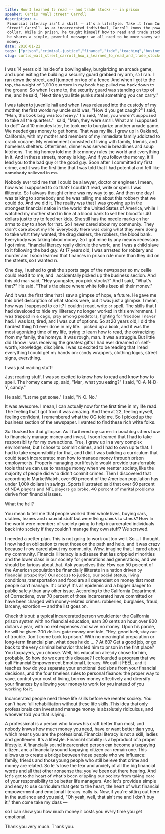 ```yaml
---
title: How I learned to read -- and trade stocks -- in prison
speaker: Curtis "Wall Street" Carroll
description: >-
 Financial literacy isn't a skill -- it's a lifestyle. Take it from Curtis "Wall
 Street" Carroll. As an incarcerated individual, Carroll knows the power of a
 dollar. While in prison, he taught himself how to read and trade stocks, and now
 he shares a simple, powerful message: we all need to be more savvy with our
 money.
date: 2016-01-22
tags: ["prison","criminal-justice","finance","tedx","teaching","business","capitalism","economics","communication","investment","goalsetting","motivation","society","potential","justice-system"]
slug: curtis_wall_street_carroll_how_i_learned_to_read_and_trade_stocks_in_prison
---
```


I was 14 years old inside of a bowling alley, burglarizing an arcade game, and upon
exiting the building a security guard grabbed my arm, so I ran. I ran down the street, and
I jumped on top of a fence. And when I got to the top, the weight of 3,000 quarters in my
book bag pulled me back down to the ground. So when I came to, the security guard was
standing on top of me, and he said, "Next time you little punks steal something you can
carry."

I was taken to juvenile hall and when I was released into the custody of my mother, the
first words my uncle said was, "How'd you get caught?" I said, "Man, the book bag was too
heavy." He said, "Man, you weren't supposed to take all the quarters." I said, "Man, they
were small. What am I supposed to do?" And 10 minutes later, he took me to burglarize
another arcade game. We needed gas money to get home. That was my life. I grew up in
Oakland, California, with my mother and members of my immediate family addicted to crack
cocaine. My environment consisted of living with family, friends, and homeless shelters.
Oftentimes, dinner was served in breadlines and soup kitchens. The big homey told me this:
money rules the world and everything in it. And in these streets, money is king. And if
you follow the money, it'll lead you to the bad guy or the good guy. Soon after, I
committed my first crime, and it was the first time that I was told that I had potential
and felt like somebody believed in me.

Nobody ever told me that I could be a lawyer, doctor or engineer. I mean, how was I
supposed to do that? I couldn't read, write or spell. I was illiterate. So I always
thought crime was my way to go. And then one day I was talking to somebody and he was
telling me about this robbery that we could do. And we did it. The reality was that I was
growing up in the strongest financial nation in the world, the United States of America,
while I watched my mother stand in line at a blood bank to sell her blood for 40 dollars
just to try to feed her kids. She still has the needle marks on her arms to day to show
for that. So I never cared about my community. They didn't care about my life. Everybody
there was doing what they were doing to take what they wanted, the drug dealers, the
robbers, the blood bank. Everybody was taking blood money. So I got mine by any means
necessary. I got mine. Financial literacy really did rule the world, and I was a child
slave to it following the bad guy. At 17 years old, I was arrested for robbery and murder
and I soon learned that finances in prison rule more than they did on the streets, so I
wanted in.

One day, I rushed to grab the sports page of the newspaper so my cellie could read it to
me, and I accidentally picked up the business section. And this old man said, "Hey
youngster, you pick stocks?" And I said, "What's that?" He said, "That's the place where
white folks keep all their money."

And it was the first time that I saw a glimpse of hope, a future. He gave me this brief
description of what stocks were, but it was just a glimpse. I mean, how was I supposed to
do it? I couldn't read, write or spell. The skills that I had developed to hide my
illiteracy no longer worked in this environment. I was trapped in a cage, prey among
predators, fighting for freedom I never had. I was lost, tired, and I was out of
options. So at 20 years old, I did the hardest thing I'd ever done in my life. I picked up
a book, and it was the most agonizing time of my life, trying to learn how to read, the
ostracizing from my family, the homeys. It was rough, man. It was a struggle. But little
did I know I was receiving the greatest gifts I had ever dreamed of: self-worth,
knowledge, discipline. I was so excited to be reading that I read everything I could get
my hands on: candy wrappers, clothing logos, street signs, everything.

I was just reading stuff!

Just reading stuff. I was so excited to know how to read and know how to spell. The homey
came up, said, "Man, what you eating?" I said, "C-A-N-D-Y, candy."

He said, "Let me get some." I said, "N-O. No."

It was awesome. I mean, I can actually now for the first time in my life read. The feeling
that I got from it was amazing. And then at 22, feeling myself, feeling confident, I
remembered what the OG told me. So I picked up the business section of the newspaper. I
wanted to find these rich white folks.

So I looked for that glimpse. As I furthered my career in teaching others how to
financially manage money and invest, I soon learned that I had to take responsibility for
my own actions. True, I grew up in a very complex environment, but I chose to commit
crimes, and I had to own up to that. I had to take responsibility for that, and I did. I
was building a curriculum that could teach incarcerated men how to manage money through
prison employments. Properly managing our lifestyle would provide transferrable tools that
we can use to manage money when we reenter society, like the majority of people did who
didn't commit crimes. Then I discovered that according to MarketWatch, over 60 percent of
the American population has under 1,000 dollars in savings. Sports Illustrated said that
over 60 percent of NBA players and NFL players go broke. 40 percent of marital problems
derive from financial issues.

What the hell?

You mean to tell me that people worked their whole lives, buying cars, clothes, homes and
material stuff but were living check to check? How in the world were members of society
going to help incarcerated individuals back into society if they couldn't manage they own
stuff? We screwed.

I needed a better plan. This is not going to work out too well. So ... I thought. I now
had an obligation to meet those on the path and help, and it was crazy because I now cared
about my community. Wow, imagine that. I cared about my community. Financial illiteracy is
a disease that has crippled minorities and the lower class in our society for generations
and generations, and we should be furious about that. Ask yourselves this: How can 50
percent of the American population be financially illiterate in a nation driven by
financial prosperity? Our access to justice, our social status, living conditions,
transportation and food are all dependent on money that most people can't manage. It's
crazy! It's an epidemic and a bigger danger to public safety than any other
issue. According to the California Department of Corrections, over 70 percent of those
incarcerated have committed or have been charged with money-related crimes: robberies,
burglaries, fraud, larceny, extortion — and the list goes on.

Check this out: a typical incarcerated person would enter the California prison system
with no financial education, earn 30 cents an hour, over 800 dollars a year, with no real
expenses and save no money. Upon his parole, he will be given 200 dollars gate money and
told, "Hey, good luck, stay out of trouble. Don't come back to prison." With no meaningful
preparation or long-term financial plan, what does he do ... ? At 60? Get a good job, or
go back to the very criminal behavior that led him to prison in the first place? You
taxpayers, you choose. Well, his education already chose for him, probably. So how do we
cure this disease? I cofounded a program that we call Financial Empowerment Emotional
Literacy. We call it FEEL, and it teaches how do you separate your emotional decisions
from your financial decisions, and the four timeless rules to personal finance: the proper
way to save, control your cost of living, borrow money effectively and diversify your
finances by allowing your money to work for you instead of you working for
it.

Incarcerated people need these life skills before we reenter society. You can't have full
rehabilitation without these life skills. This idea that only professionals can invest and
manage money is absolutely ridiculous, and whoever told you that is lying.

A professional is a person who knows his craft better than most, and nobody knows how much
money you need, have or want better than you, which means you are the professional.
Financial literacy is not a skill, ladies and gentlemen. It's a lifestyle. Financial
stability is a byproduct of a proper lifestyle. A financially sound incarcerated person
can become a taxpaying citizen, and a financially sound taxpaying citizen can remain one.
This allows us to create a bridge between those people who we influence: family, friends
and those young people who still believe that crime and money are related. So let's lose
the fear and anxiety of all the big financial words and all that other nonsense that
you've been out there hearing. And let's get to the heart of what's been crippling our
society from taking care of your responsibility to be better life managers. And let's
provide a simple and easy to use curriculum that gets to the heart, the heart of what
financial empowerment and emotional literacy really is. Now, if you're sitting out here in
the audience and you said, "Oh yeah, well, that ain't me and I don't buy it," then come
take my class —

so I can show you how much money it costs you every time you get emotional.

Thank you very much. Thank you.

<!--
ad_duration=3.33
comment_count=126
event="TEDxSanQuentin"
external_start_time=0
has_talk_citation=0
intro_duration=11.82
is_subtitle_required="False"
is_talk_featured="True"
language="en"
language_swap="False"
native_language="en"
number_of_related_talks=6
number_of_speakers=1
number_of_subtitled_videos=36
number_of_tags=15
number_of_talk_download_languages=36
number_of_talk_more_resources=0
number_of_talk_recommendations=0
number_of_talks_take_actions=1
post_ad_duration=0.83
published_timestamp="2017-04-21 15:00:21"
recording_date="2016-01-22"
speaker_description="Financial literacy advocate"
speaker_is_published=1
speaker_name="Curtis \"Wall Street\" Carroll"
talk_more_resources=[]
talk_name="How I learned to read -- and trade stocks -- in prison"
talks_tags=["prison","criminal-justice","finance","tedx","teaching","business","capitalism","economics","communication","investment","goalsetting","motivation","society","potential","justice-system"]
url_audio="https://download.ted.com/talks/CurtisWallStreetCarroll_2016X.mp3?apikey=acme-roadrunner"
url_photo_speaker="https://pe.tedcdn.com/images/ted/40901aefc3bf2bc6e361393ca7ddf0c3cde61e68_254x191.jpg"
url_photo_talk="https://s3.amazonaws.com/talkstar-photos/uploads/6af8f503-9bdd-4365-ad49-f33757ab1a79/CurtisWallStreetCarroll_2016X-embed.jpg"
url_webpage="https://www.ted.com/talks/curtis_wall_street_carroll_how_i_learned_to_read_and_trade_stocks_in_prison"
video_type_name="TEDx Talk"
-->